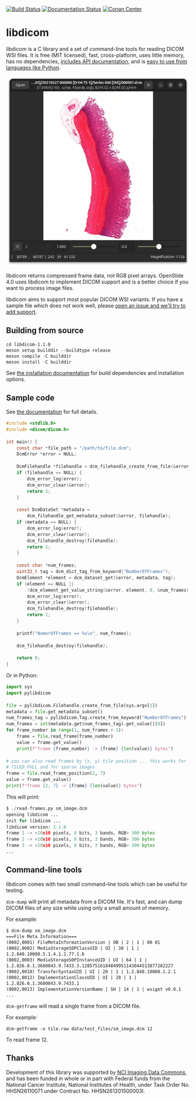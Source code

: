 [![Build
Status](https://github.com/ImagingDataCommons/libdicom/actions/workflows/run_unit_tests.yml/badge.svg)](https://github.com/ImagingDataCommons/libdicom/actions)
[![Documentation Status](https://readthedocs.org/projects/libdicom/badge/?version=latest)](https://libdicom.readthedocs.io/en/latest/?badge=latest)
[![Conan Center](https://img.shields.io/conan/v/libdicom)](https://conan.io/center/recipes/libdicom)

# libdicom

libdicom is a C library and a set of command-line tools
for reading DICOM WSI files. It is free (MIT licensed), fast,
cross-platform, uses little memory, has no dependencies, [includes API
documentation](https://libdicom.readthedocs.io), and is [easy to use from
languages like Python](https://github.com/jcupitt/pylibdicom).

![A DICOM WSI being viewed via OpenSlide 4.0](data/vipsdisp.png)

libdicom returns compressed frame data, not RGB pixel arrays. OpenSlide 4.0
uses libdicom to implement DICOM support and is a better choice if you want
to process image files.

libdicom aims to support most popular DICOM WSI variants. If you have a
sample file which does not work well, please [open an issue and we'll try
to add support](https://github.com/ImagingDataCommons/libdicom/issues).

## Building from source

```shell
cd libdicom-1.1.0
meson setup builddir --buildtype release
meson compile -C builddir
meson install -C builddir
```
See [the installation
documentation](https://libdicom.readthedocs.io/en/latest/installation.html)
for build dependencies and installation options.

## Sample code

See [the documentation](https://libdicom.readthedocs.io) for full details.

```c
#include <stdlib.h>
#include <dicom/dicom.h>

int main() {
    const char *file_path = "/path/to/file.dcm";
    DcmError *error = NULL;

    DcmFilehandle *filehandle = dcm_filehandle_create_from_file(&error, file_path);
    if (filehandle == NULL) {
        dcm_error_log(error);
        dcm_error_clear(&error);
        return 1;
    }

    const DcmDataSet *metadata =
        dcm_filehandle_get_metadata_subset(&error, filehandle);
    if (metadata == NULL) {
        dcm_error_log(error);
        dcm_error_clear(&error);
        dcm_filehandle_destroy(filehandle);
        return 1;
    }

    const char *num_frames;
    uint32_t tag = dcm_dict_tag_from_keyword("NumberOfFrames");
    DcmElement *element = dcm_dataset_get(&error, metadata, tag);
    if (element == NULL ||
        !dcm_element_get_value_string(&error, element, 0, &num_frames)) {
        dcm_error_log(error);
        dcm_error_clear(&error);
        dcm_filehandle_destroy(filehandle);
        return 1;
    }

    printf("NumerOfFrames == %s\n", num_frames);

    dcm_filehandle_destroy(filehandle);

    return 0;
}
```

Or in Python:

```python
import sys
import pylibdicom

file = pylibdicom.Filehandle.create_from_file(sys.argv[1])
metadata = file.get_metadata_subset()
num_frames_tag = pylibdicom.Tag.create_from_keyword("NumberOfFrames")
num_frames = int(metadata.get(num_frames_tag).get_value()[0])
for frame_number in range(1, num_frames + 1):
    frame = file.read_frame(frame_number)
    value = frame.get_value()
    print(f"frame {frame_number} -> {frame} {len(value)} bytes")

# you can also read frames by (x, y) tile position ... this works for
# TILED_FULL and for sparse images
frame = file.read_frame_position(2, 7)
value = frame.get_value()
print(f"frame {2, 7} -> {frame} {len(value)} bytes")
```

This will print:

```python
$ ./read-frames.py sm_image.dcm
opening libdicom ...
init for libdicom ...
libdicom version: 1.1.0
frame 1 -> <10x10 pixels, 8 bits, 3 bands, RGB> 300 bytes
frame 2 -> <10x10 pixels, 8 bits, 3 bands, RGB> 300 bytes
frame 3 -> <10x10 pixels, 8 bits, 3 bands, RGB> 300 bytes
...
```

## Command-line tools

libdicom comes with two small command-line tools which can be useful for
testing.

`dcm-dump` will print all metadata from a DICOM file. It's fast, and can
dump DICOM files of any size while using only a small amount of memory.

For example:

```!
$ dcm-dump sm_image.dcm
===File Meta Information===
(0002,0001) FileMetaInformationVersion | OB | 2 | 1 | 00 01
(0002,0002) MediaStorageSOPClassUID | UI | 30 | 1 | 1.2.840.10008.5.1.4.1.1.77.1.6
(0002,0003) MediaStorageSOPInstanceUID | UI | 64 | 1 | 1.2.826.0.1.3680043.9.7433.3.12857516184849951143044513877282227
(0002,0010) TransferSyntaxUID | UI | 20 | 1 | 1.2.840.10008.1.2.1
(0002,0012) ImplementationClassUID | UI | 28 | 1 | 1.2.826.0.1.3680043.9.7433.1
(0002,0013) ImplementationVersionName | SH | 14 | 1 | wsiget v0.0.1
...
```

`dcm-getframe` will read a single frame from a DICOM file.

For example:

```shell
dcm-getframe -o tile.raw data/test_files/sm_image.dcm 12
```

To read frame 12.

## Thanks

Development of this library was supported by [NCI Imaging Data
Commons](https://imaging.datacommons.cancer.gov/), and has been funded in
whole or in part with Federal funds from the National Cancer Institute,
National Institutes of Health, under Task Order No. HHSN26110071 under
Contract No. HHSN261201500003l.

